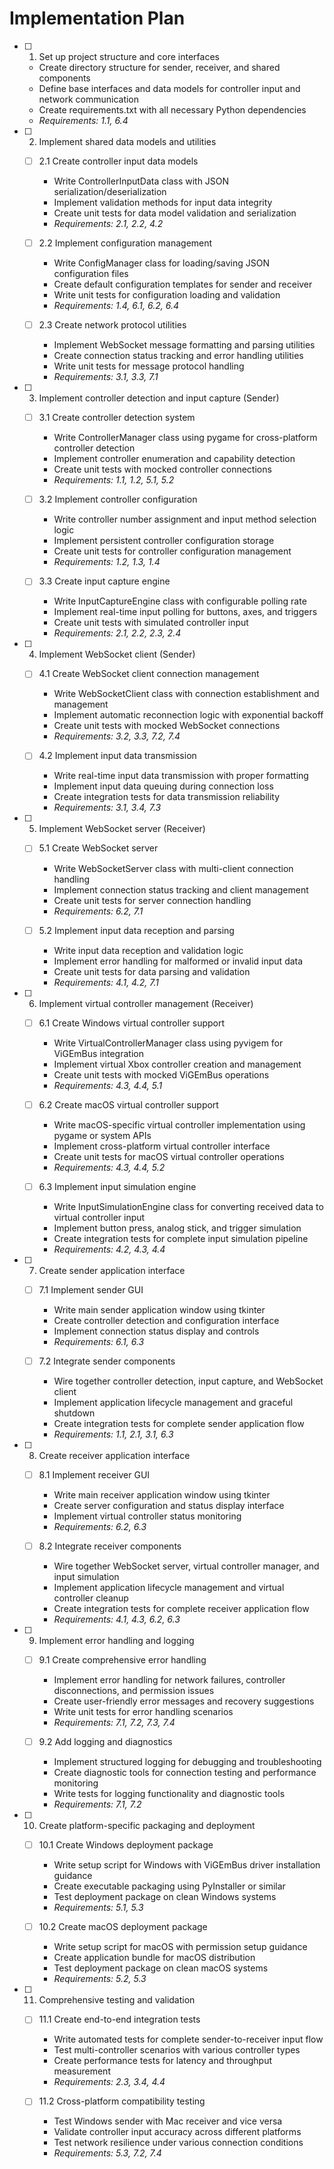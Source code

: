 # Implementation Plan

- [ ] 1. Set up project structure and core interfaces
  - Create directory structure for sender, receiver, and shared components
  - Define base interfaces and data models for controller input and network communication
  - Create requirements.txt with all necessary Python dependencies
  - _Requirements: 1.1, 6.4_

- [ ] 2. Implement shared data models and utilities
  - [ ] 2.1 Create controller input data models
    - Write ControllerInputData class with JSON serialization/deserialization
    - Implement validation methods for input data integrity
    - Create unit tests for data model validation and serialization
    - _Requirements: 2.1, 2.2, 4.2_

  - [ ] 2.2 Implement configuration management
    - Write ConfigManager class for loading/saving JSON configuration files
    - Create default configuration templates for sender and receiver
    - Write unit tests for configuration loading and validation
    - _Requirements: 1.4, 6.1, 6.2, 6.4_

  - [ ] 2.3 Create network protocol utilities
    - Implement WebSocket message formatting and parsing utilities
    - Create connection status tracking and error handling utilities
    - Write unit tests for message protocol handling
    - _Requirements: 3.1, 3.3, 7.1_

- [ ] 3. Implement controller detection and input capture (Sender)
  - [ ] 3.1 Create controller detection system
    - Write ControllerManager class using pygame for cross-platform controller detection
    - Implement controller enumeration and capability detection
    - Create unit tests with mocked controller connections
    - _Requirements: 1.1, 1.2, 5.1, 5.2_

  - [ ] 3.2 Implement controller configuration
    - Write controller number assignment and input method selection logic
    - Implement persistent controller configuration storage
    - Create unit tests for controller configuration management
    - _Requirements: 1.2, 1.3, 1.4_

  - [ ] 3.3 Create input capture engine
    - Write InputCaptureEngine class with configurable polling rate
    - Implement real-time input polling for buttons, axes, and triggers
    - Create unit tests with simulated controller input
    - _Requirements: 2.1, 2.2, 2.3, 2.4_

- [ ] 4. Implement WebSocket client (Sender)
  - [ ] 4.1 Create WebSocket client connection management
    - Write WebSocketClient class with connection establishment and management
    - Implement automatic reconnection logic with exponential backoff
    - Create unit tests with mocked WebSocket connections
    - _Requirements: 3.2, 3.3, 7.2, 7.4_

  - [ ] 4.2 Implement input data transmission
    - Write real-time input data transmission with proper formatting
    - Implement input data queuing during connection loss
    - Create integration tests for data transmission reliability
    - _Requirements: 3.1, 3.4, 7.3_

- [ ] 5. Implement WebSocket server (Receiver)
  - [ ] 5.1 Create WebSocket server
    - Write WebSocketServer class with multi-client connection handling
    - Implement connection status tracking and client management
    - Create unit tests for server connection handling
    - _Requirements: 6.2, 7.1_

  - [ ] 5.2 Implement input data reception and parsing
    - Write input data reception and validation logic
    - Implement error handling for malformed or invalid input data
    - Create unit tests for data parsing and validation
    - _Requirements: 4.1, 4.2, 7.1_

- [ ] 6. Implement virtual controller management (Receiver)
  - [ ] 6.1 Create Windows virtual controller support
    - Write VirtualControllerManager class using pyvigem for ViGEmBus integration
    - Implement virtual Xbox controller creation and management
    - Create unit tests with mocked ViGEmBus operations
    - _Requirements: 4.3, 4.4, 5.1_

  - [ ] 6.2 Create macOS virtual controller support
    - Write macOS-specific virtual controller implementation using pygame or system APIs
    - Implement cross-platform virtual controller interface
    - Create unit tests for macOS virtual controller operations
    - _Requirements: 4.3, 4.4, 5.2_

  - [ ] 6.3 Implement input simulation engine
    - Write InputSimulationEngine class for converting received data to virtual controller input
    - Implement button press, analog stick, and trigger simulation
    - Create integration tests for complete input simulation pipeline
    - _Requirements: 4.2, 4.3, 4.4_

- [ ] 7. Create sender application interface
  - [ ] 7.1 Implement sender GUI
    - Write main sender application window using tkinter
    - Create controller detection and configuration interface
    - Implement connection status display and controls
    - _Requirements: 6.1, 6.3_

  - [ ] 7.2 Integrate sender components
    - Wire together controller detection, input capture, and WebSocket client
    - Implement application lifecycle management and graceful shutdown
    - Create integration tests for complete sender application flow
    - _Requirements: 1.1, 2.1, 3.1, 6.3_

- [ ] 8. Create receiver application interface
  - [ ] 8.1 Implement receiver GUI
    - Write main receiver application window using tkinter
    - Create server configuration and status display interface
    - Implement virtual controller status monitoring
    - _Requirements: 6.2, 6.3_

  - [ ] 8.2 Integrate receiver components
    - Wire together WebSocket server, virtual controller manager, and input simulation
    - Implement application lifecycle management and virtual controller cleanup
    - Create integration tests for complete receiver application flow
    - _Requirements: 4.1, 4.3, 6.2, 6.3_

- [ ] 9. Implement error handling and logging
  - [ ] 9.1 Create comprehensive error handling
    - Implement error handling for network failures, controller disconnections, and permission issues
    - Create user-friendly error messages and recovery suggestions
    - Write unit tests for error handling scenarios
    - _Requirements: 7.1, 7.2, 7.3, 7.4_

  - [ ] 9.2 Add logging and diagnostics
    - Implement structured logging for debugging and troubleshooting
    - Create diagnostic tools for connection testing and performance monitoring
    - Write tests for logging functionality and diagnostic tools
    - _Requirements: 7.1, 7.2_

- [ ] 10. Create platform-specific packaging and deployment
  - [ ] 10.1 Create Windows deployment package
    - Write setup script for Windows with ViGEmBus driver installation guidance
    - Create executable packaging using PyInstaller or similar
    - Test deployment package on clean Windows systems
    - _Requirements: 5.1, 5.3_

  - [ ] 10.2 Create macOS deployment package
    - Write setup script for macOS with permission setup guidance
    - Create application bundle for macOS distribution
    - Test deployment package on clean macOS systems
    - _Requirements: 5.2, 5.3_

- [ ] 11. Comprehensive testing and validation
  - [ ] 11.1 Create end-to-end integration tests
    - Write automated tests for complete sender-to-receiver input flow
    - Test multi-controller scenarios with various controller types
    - Create performance tests for latency and throughput measurement
    - _Requirements: 2.3, 3.4, 4.4_

  - [ ] 11.2 Cross-platform compatibility testing
    - Test Windows sender with Mac receiver and vice versa
    - Validate controller input accuracy across different platforms
    - Test network resilience under various connection conditions
    - _Requirements: 5.3, 7.2, 7.4_